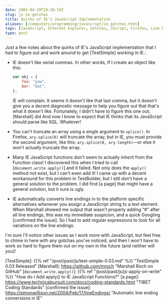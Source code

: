 ```yaml
--- 
date: 2005-04-29T19:38:19Z
slug: js-ie-gotchas
title: Quirks of IE's JavaScript Implementation
aliases: [/computers/programming/javascript/ie_gotchas.html]
tags: [JavaScript, Internet Explorer, Gotchas, JScript, Firefox, Line Endings, Oxford Comma]
type: post
---
```


Just a few notes about the quirks of IE's JavaScript implementation that I had
to figure out and work around to get [TestSimple] working in IE.:

-   IE doesn't like serial commas. In other words, If I create an object like
    this:

    ``` js
    var obj = {
        foo: "yow",
        bar: "bat",
    };
    ```

    IE will complain. It seems it doesn't like that last comma, but it doesn't
    give you a decent diagnostic message to help you figure out that that's what
    it doesn't like. Fortunately, I didn't have to figure this one out;
    [Marshall] did And now I know to expect that IE thinks that its JavaScript
    should parse like SQL. Whatever!

-   You can't truncate an array using a single argument to `splice()`. In
    Firefox, `ary.splice(0)` will truncate the array, but in IE, you must
    provide the second argument, like this: `ary.splice(0, ary.length)`—or else
    it won't actually truncate the array.

-   Many IE JavaScript functions don't seem to actually inherit from the
    Function class! I discovered this when I tried to call
    [`document.write.apply()`] and it failed. Not only does the `apply()` method
    not exist, but I can't even add it! I came up with a decent workaround for
    this problem in TestBuilder, but I still don't have a general solution to
    the problem. I did find [a page] that might have a general solution, but it
    sure is ugly.

-   IE automatically converts line endings in to the platform specific
    alternatives whenever you assign a JavaScript string to a text element. When
    Marshall showed me output that wasn't properly adding “\#” after all line
    endings, this was my immediate suspicion, and a quick Googling [confirmed
    the issue]. So I had to add regular expressions to look for all variations
    on the line endings.

I'm sure I'll notice other issues as I work more with JavaScript, but feel free
to chime in here with any gotchas you've noticed, and then I won't have to work
so hard to figure them out on my own in the future (and neither will you)!

  [TestSimple]: {{% ref "/post/past/js/test-simple-0.03.md" %}}
    "TestSimple 0.03 Released"
  [Marshall]: https://github.com/mroch "Marshall Roch on GitHub"
  [`document.write.apply()`]: {{% ref "/post/past/js/js-apply-on-write" %}}
    "How do I Add apply() to IE JavaScript Functions?"
  [a page]: https://www.technicalpursuit.com/docs/coding-standards.html
    "TIBET Coding Standards"
  [confirmed the issue]: https://simonwillison.net/2004/Feb/17/lineEndings/
    "Automatic line ending conversions in IE"

